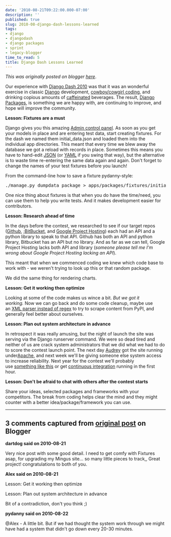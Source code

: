 ```yaml
---
date: '2010-08-21T09:22:00.000-07:00'
description: ''
published: true
slug: 2010-08-django-dash-lessons-learned
tags:
- django
- djangodash
- django packages
- sprint
- legacy-blogger
time_to_read: 5
title: Django Dash Lessons Learned
---
```


*This was originally posted on blogger [here](https://pydanny.blogspot.com/2010/08/django-dash-lessons-learned.html)*.

Our experience with [Django Dash 2010](https://djangodash.com/) was that it was an wonderful exercise in classic [Django](https://djangoproject.com/) development, [cowboy/cowgirl coding](https://en.wikipedia.org/wiki/Cowboy_coding), and drinking copious amounts of [caffeinated](https://en.wikipedia.org/wiki/Caffeine) beverages. The result, [Django Packages](https://djangopackages.com/), is something we are happy with, are&nbsp;continuing&nbsp;to improve, and hope will improve the community.

<b>Lesson: Fixtures are a must</b>

Django gives you this amazing [Admin control panel](https://docs.djangoproject.com/en/dev/ref/contrib/admin/). As soon as you get your models in place and are entering test data, start creating fixtures. For the dash we named them initial_data.json and loaded them into the individual app directories. This meant that every time we blew away the database we got a reload with records in place. Sometimes this means you have to hand-edit [JSON](https://en.wikipedia.org/wiki/JSON) (or [YAML](https://en.wikipedia.org/wiki/YAML) if you swing that way), but the alternative is to waste time re-entering the same data again and again. Don't forget to change the names of your test fixtures before you launch!

From the command-line how to save a fixture pydanny-style:

<pre class="prettyprint lang-bsh">./manage.py dumpdata package &gt; apps/packages/fixtures/initial_data.json</pre>
One nice thing about fixtures is that when you do have the time/need, you can use them to help you write tests. And it makes development easier for contributors.

<b>Lesson: Research ahead of time</b>

In the days before the contest, we researched to see if our target repos ([Github](https://github.com/), ;[BitBucket](https://bitbucket.org/), and&nbsp;[Google Project Hosting](https://code.google.com/)) each had an API and a python library to speak to that API. Github has both an API and python library, Bitbucket has an API but no library. And as far as we can tell, Google Project Hosting lacks both API and library (<i>someone please tell me I'm wrong about Google Project Hosting lacking an API</i>).

This meant that when we commenced coding we knew which code base to work with - we weren't trying to look up this or that random package.

We did the same thing for rendering charts.

<b>Lesson: Get it working then optimize</b>

Looking at some of the code makes us wince a bit.&nbsp;<i>But we got it working.</i>&nbsp;Now we can go back and do some code cleanup, maybe use an&nbsp;[XML parser instead of regex](https://stackoverflow.com/questions/1732348/regex-match-open-tags-except-xhtml-self-contained-tags/1732454#1732454)&nbsp;to try to scrape content from PyPI, and generally feel better about ourselves.

<b>Lesson: Plan out system architecture in advance</b>

In retrospect it was really amusing, but the night of launch the site was serving via the Django runserver command. We were so dead tired and neither of us are crack system administrators that we did what we had to do to score the contest launch point. The next day [Audrey](https://audreyr.posterous.com//) got the site running under[Apache](https://httpd.apache.org/), and next week we'll be giving someone else system access to increase reliability. Next year for the contest we'll probably use&nbsp;[something like this](https://djangopackages.com/grids/g/webserver/)&nbsp;or get&nbsp;[continuous integration](https://en.wikipedia.org/wiki/Continuous_integration)&nbsp;running in the first hour.

<b>Lesson: Don't be afraid to chat with others after the contest starts</b>

Share your ideas, selected packages and frameworks with your competitors. The break from coding helps clear the mind and they might counter with a better idea/package/framework you can use.

---

## 3 comments captured from [original post](https://pydanny.blogspot.com/2010/08/django-dash-lessons-learned.html) on Blogger

**dartdog said on 2010-08-21**

Very nice post with some good detail. I need to get comfy with Fixtures asap, for upgrading my Mingus site... so many little pieces to track,, 
<b> </b>
Great project! congratulations to both of you.

**Alex said on 2010-08-21**

Lesson: Get it working then optimize


Lesson: Plan out system architecture in advance


Bit of a contradiction, don't you think ;)

**pydanny said on 2010-08-22**

@Alex - A little bit. But if we had thought the system work through we might have had a system that didn't go down every 20-30 minutes.

